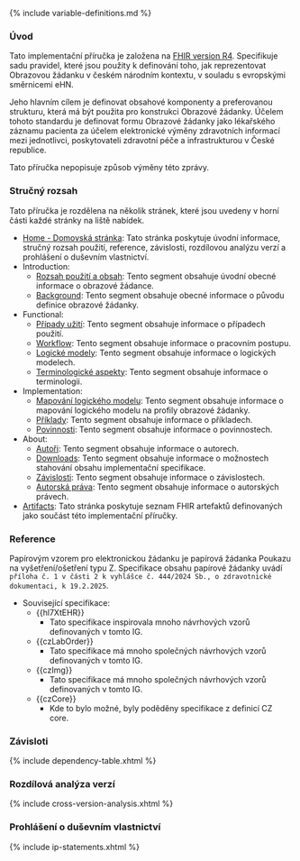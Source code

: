 {% include variable-definitions.md %}

### Úvod

Tato implementační příručka je založena na [FHIR version R4](https://hl7.org/fhir/R4/). Specifikuje sadu pravidel, které jsou použity k definování toho, jak reprezentovat Obrazovou žádanku v českém národním kontextu, v souladu s evropskými směrnicemi eHN.

Jeho hlavním cílem je definovat obsahové komponenty a preferovanou strukturu, která má být použita pro konstrukci Obrazové žádanky. Účelem tohoto standardu je definovat formu Obrazové žádanky jako lékařského záznamu pacienta za účelem elektronické výměny zdravotních informací mezi jednotlivci, poskytovateli zdravotní péče a infrastrukturou v České republice.

Tato příručka nepopisuje způsob výměny této zprávy.

### Stručný rozsah

Tato příručka je rozdělena na několik stránek, které jsou uvedeny v horní části každé stránky na liště nabídek.

- [Home - Domovská stránka](index-cs.html): Tato stránka poskytuje úvodní informace, stručný rozsah použití, reference, závislosti, rozdílovou analýzu verzí a prohlášení o duševním vlastnictví.
- Introduction:
  - [Rozsah použití a obsah](scope-and-content-cs.html): Tento segment obsahuje úvodní obecné informace o obrazové žádance.
  - [Background](background-cs.html): Tento segment obsahuje obecné informace o původu definice obrazové žádanky. 
- Functional:
  - [Případy užití](use-cases-cs.html): Tento segment obsahuje informace o případech použití. 
  - [Workflow](workflow-cs.html): Tento segment obsahuje informace o pracovním postupu. 
  - [Logické modely](logical-models-cs.html): Tento segment obsahuje informace o logických modelech. 
  - [Terminologické aspekty](terminology-considerations-cs.html): Tento segment obsahuje informace o terminologii. 
- Implementation:
  - [Mapování logického modelu](model-map-cs.html): Tento segment obsahuje informace o mapování logického modelu na profily obrazové žádanky.
  - [Příklady](examples-cs.html): Tento segment obsahuje informace o příkladech.
  - [Povinnosti](obligations-cs.html): Tento segment obsahuje informace o povinnostech.
- About:
  - [Autoři](authors-cs.html): Tento segment obsahuje informace o autorech.
  - [Downloads](downloads-cs.html): Tento segment obsahuje informace o možnostech stahování obsahu implementační specifikace.
  - [Závislosti](dependencies-cs.html): Tento segment obsahuje informace o závislostech.
  - [Autorská práva](copyright-cs.html): Tento segment obsahuje informace o autorských právech.
- [Artifacts](artifacts.html): Tato stránka poskytuje seznam FHIR artefaktů definovaných jako součást této implementační příručky.

### Reference

Papírovým vzorem pro elektronickou žádanku je papírová žádanka Poukazu na vyšetření/ošetření typu Z. Specifikace obsahu papírové žádanky uvádí `příloha č. 1 v části 2 k vyhlášce č. 444/2024 Sb., o zdravotnické dokumentaci, k 19.2.2025`.

* Související specifikace:
  * {{hl7XtEHR}}
    * Tato specifikace inspirovala mnoho návrhových vzorů definovaných v tomto IG.
  * {{czLabOrder}}
    * Tato specifikace má mnoho společných návrhových vzorů definovaných v tomto IG.
  * {{czImg}}
    * Tato specifikace má mnoho společných návrhových vzorů definovaných v tomto IG.
  * {{czCore}}
    * Kde to bylo možné, byly poděděny specifikace z definicí CZ core.

### Závisloti

{% include dependency-table.xhtml %}

### Rozdílová analýza verzí

{% include cross-version-analysis.xhtml %}

### Prohlášení o duševním vlastnictví

{% include ip-statements.xhtml %}


